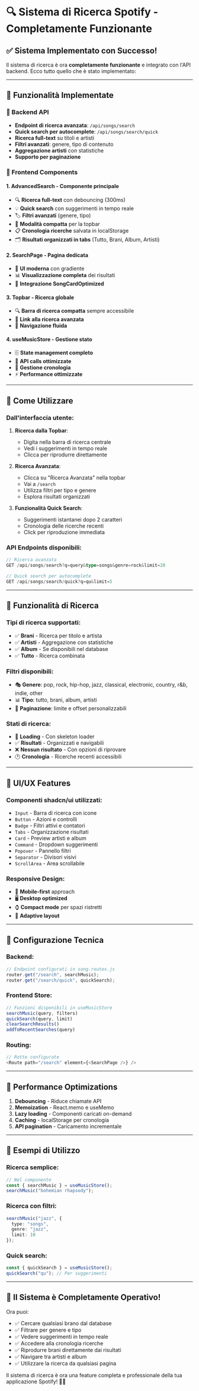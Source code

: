 # 🔍 Sistema di Ricerca Spotify - Completamente Funzionante

## ✅ Sistema Implementato con Successo!

Il sistema di ricerca è ora **completamente funzionante** e integrato con l'API backend. Ecco tutto quello che è stato implementato:

---

## 🎯 Funzionalità Implementate

### 🔧 Backend API
- **Endpoint di ricerca avanzata**: `/api/songs/search`
- **Quick search per autocomplete**: `/api/songs/search/quick`
- **Ricerca full-text** su titoli e artisti
- **Filtri avanzati**: genere, tipo di contenuto
- **Aggregazione artisti** con statistiche
- **Supporto per paginazione**

### 🎨 Frontend Components

#### 1. **AdvancedSearch** - Componente principale
- 🔍 **Ricerca full-text** con debouncing (300ms)
- 💡 **Quick search** con suggerimenti in tempo reale
- 🏷️ **Filtri avanzati** (genere, tipo)
- 📱 **Modalità compatta** per la topbar
- 📋 **Cronologia ricerche** salvata in localStorage
- 🗂️ **Risultati organizzati in tabs** (Tutto, Brani, Album, Artisti)

#### 2. **SearchPage** - Pagina dedicata
- 🎨 **UI moderna** con gradiente
- 📊 **Visualizzazione completa** dei risultati
- 🎵 **Integrazione SongCardOptimized**

#### 3. **Topbar** - Ricerca globale
- 🔍 **Barra di ricerca compatta** sempre accessibile
- 🔗 **Link alla ricerca avanzata**
- 🚀 **Navigazione fluida**

#### 4. **useMusicStore** - Gestione stato
- 🗄️ **State management completo**
- 📡 **API calls ottimizzate**
- 💾 **Gestione cronologia**
- ⚡ **Performance ottimizzate**

---

## 🚀 Come Utilizzare

### Dall'interfaccia utente:

1. **Ricerca dalla Topbar**:
   - Digita nella barra di ricerca centrale
   - Vedi i suggerimenti in tempo reale
   - Clicca per riprodurre direttamente

2. **Ricerca Avanzata**:
   - Clicca su "Ricerca Avanzata" nella topbar
   - Vai a `/search`
   - Utilizza filtri per tipo e genere
   - Esplora risultati organizzati

3. **Funzionalità Quick Search**:
   - Suggerimenti istantanei dopo 2 caratteri
   - Cronologia delle ricerche recenti
   - Click per riproduzione immediata

### API Endpoints disponibili:

```typescript
// Ricerca avanzata
GET /api/songs/search?q=query&type=songs&genre=rock&limit=20

// Quick search per autocomplete
GET /api/songs/search/quick?q=qu&limit=5
```

---

## 🎵 Funzionalità di Ricerca

### Tipi di ricerca supportati:
- ✅ **Brani** - Ricerca per titolo e artista
- ✅ **Artisti** - Aggregazione con statistiche
- ✅ **Album** - Se disponibili nel database
- ✅ **Tutto** - Ricerca combinata

### Filtri disponibili:
- 🎭 **Genere**: pop, rock, hip-hop, jazz, classical, electronic, country, r&b, indie, other
- 📊 **Tipo**: tutto, brani, album, artisti
- 📄 **Paginazione**: limite e offset personalizzabili

### Stati di ricerca:
- 🔄 **Loading** - Con skeleton loader
- ✅ **Risultati** - Organizzati e navigabili  
- ❌ **Nessun risultato** - Con opzioni di riprovare
- 🕐 **Cronologia** - Ricerche recenti accessibili

---

## 🎨 UI/UX Features

### Componenti shadcn/ui utilizzati:
- `Input` - Barra di ricerca con icone
- `Button` - Azioni e controlli
- `Badge` - Filtri attivi e contatori
- `Tabs` - Organizzazione risultati
- `Card` - Preview artisti e album
- `Command` - Dropdown suggerimenti
- `Popover` - Pannello filtri
- `Separator` - Divisori visivi
- `ScrollArea` - Area scrollabile

### Responsive Design:
- 📱 **Mobile-first** approach
- 🖥️ **Desktop optimized**
- ⌚ **Compact mode** per spazi ristretti
- 🔄 **Adaptive layout**

---

## 🔧 Configurazione Tecnica

### Backend:
```javascript
// Endpoint configurati in song.routes.js
router.get("/search", searchMusic);
router.get("/search/quick", quickSearch);
```

### Frontend Store:
```typescript
// Funzioni disponibili in useMusicStore
searchMusic(query, filters)
quickSearch(query, limit)
clearSearchResults()
addToRecentSearches(query)
```

### Routing:
```typescript
// Rotte configurate
<Route path="/search" element={<SearchPage />} />
```

---

## 🚀 Performance Optimizations

1. **Debouncing** - Riduce chiamate API
2. **Memoization** - React.memo e useMemo
3. **Lazy loading** - Componenti caricati on-demand
4. **Caching** - localStorage per cronologia
5. **API pagination** - Caricamento incrementale

---

## 🎯 Esempi di Utilizzo

### Ricerca semplice:
```typescript
// Nel componente
const { searchMusic } = useMusicStore();
searchMusic("bohemian rhapsody");
```

### Ricerca con filtri:
```typescript
searchMusic("jazz", { 
  type: "songs", 
  genre: "jazz",
  limit: 10 
});
```

### Quick search:
```typescript
const { quickSearch } = useMusicStore();
quickSearch("qu"); // Per suggerimenti
```

---

## 🎉 Il Sistema è Completamente Operativo!

Ora puoi:
- ✅ Cercare qualsiasi brano dal database
- ✅ Filtrare per genere e tipo
- ✅ Vedere suggerimenti in tempo reale  
- ✅ Accedere alla cronologia ricerche
- ✅ Riprodurre brani direttamente dai risultati
- ✅ Navigare tra artisti e album
- ✅ Utilizzare la ricerca da qualsiasi pagina

Il sistema di ricerca è ora una feature completa e professionale della tua applicazione Spotify! 🎵🚀
